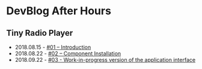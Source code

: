 # DevBlog After Hours

## Tiny Radio Player

- 2018.08.15 - [#01 – Introduction](./posts/20180815/README.md)
- 2018.08.22 - [#02 – Component Installation](./posts/20180822/README.md)
- 2018.09.22 - [#03 - Work-in-progress version of the application interface](./posts/20180922/README.md)
